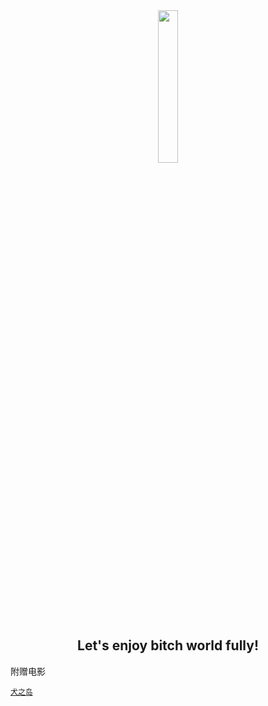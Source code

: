 
<center>
    <img src="https://getcomposer.org/img/logo-composer-transparent2.png" width="25%"/>
    <h2> Let's enjoy bitch world fully! </h2>
</center>

附赠电影

[`犬之岛`](http://www.dytt8.net/html/gndy/dyzz/20180703/57074.html)
